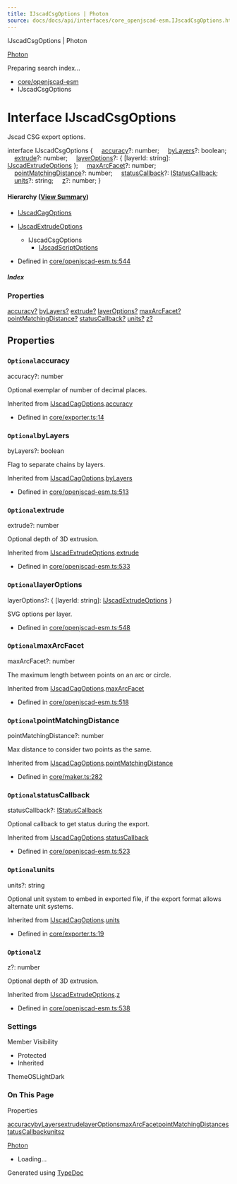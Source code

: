 ```yaml
---
title: IJscadCsgOptions | Photon
source: docs/docs/api/interfaces/core_openjscad-esm.IJscadCsgOptions.html
---
```


IJscadCsgOptions | Photon

[Photon](../index.md)




Preparing search index...

* [core/openjscad-esm](../modules/core_openjscad-esm.md)
* IJscadCsgOptions

# Interface IJscadCsgOptions

Jscad CSG export options.

interface IJscadCsgOptions {
    [accuracy](#accuracy)?: number;
    [byLayers](#bylayers)?: boolean;
    [extrude](#extrude)?: number;
    [layerOptions](#layeroptions)?: { [layerId: string]: [IJscadExtrudeOptions](core_openjscad-esm.IJscadExtrudeOptions.md) };
    [maxArcFacet](#maxarcfacet)?: number;
    [pointMatchingDistance](#pointmatchingdistance)?: number;
    [statusCallback](#statuscallback)?: [IStatusCallback](core_openjscad-esm.IStatusCallback.md);
    [units](#units)?: string;
    [z](#z)?: number;
}

#### Hierarchy ([View Summary](../hierarchy.md#core/openjscad-esm.IJscadCsgOptions))

* [IJscadCagOptions](core_openjscad-esm.IJscadCagOptions.md)
* [IJscadExtrudeOptions](core_openjscad-esm.IJscadExtrudeOptions.md)
  + IJscadCsgOptions
    - [IJscadScriptOptions](core_openjscad-esm.IJscadScriptOptions.md)

* Defined in [core/openjscad-esm.ts:544](https://github.com/mwhite454/photon/blob/main/packages/photon/src/core/openjscad-esm.ts#L544)

##### Index

### Properties

[accuracy?](#accuracy)
[byLayers?](#bylayers)
[extrude?](#extrude)
[layerOptions?](#layeroptions)
[maxArcFacet?](#maxarcfacet)
[pointMatchingDistance?](#pointmatchingdistance)
[statusCallback?](#statuscallback)
[units?](#units)
[z?](#z)

## Properties

### `Optional`accuracy

accuracy?: number

Optional exemplar of number of decimal places.

Inherited from [IJscadCagOptions](core_openjscad-esm.IJscadCagOptions.md).[accuracy](core_openjscad-esm.IJscadCagOptions.md#accuracy)

* Defined in [core/exporter.ts:14](https://github.com/mwhite454/photon/blob/main/packages/photon/src/core/exporter.ts#L14)

### `Optional`byLayers

byLayers?: boolean

Flag to separate chains by layers.

Inherited from [IJscadCagOptions](core_openjscad-esm.IJscadCagOptions.md).[byLayers](core_openjscad-esm.IJscadCagOptions.md#bylayers)

* Defined in [core/openjscad-esm.ts:513](https://github.com/mwhite454/photon/blob/main/packages/photon/src/core/openjscad-esm.ts#L513)

### `Optional`extrude

extrude?: number

Optional depth of 3D extrusion.

Inherited from [IJscadExtrudeOptions](core_openjscad-esm.IJscadExtrudeOptions.md).[extrude](core_openjscad-esm.IJscadExtrudeOptions.md#extrude)

* Defined in [core/openjscad-esm.ts:533](https://github.com/mwhite454/photon/blob/main/packages/photon/src/core/openjscad-esm.ts#L533)

### `Optional`layerOptions

layerOptions?: { [layerId: string]: [IJscadExtrudeOptions](core_openjscad-esm.IJscadExtrudeOptions.md) }

SVG options per layer.

* Defined in [core/openjscad-esm.ts:548](https://github.com/mwhite454/photon/blob/main/packages/photon/src/core/openjscad-esm.ts#L548)

### `Optional`maxArcFacet

maxArcFacet?: number

The maximum length between points on an arc or circle.

Inherited from [IJscadCagOptions](core_openjscad-esm.IJscadCagOptions.md).[maxArcFacet](core_openjscad-esm.IJscadCagOptions.md#maxarcfacet)

* Defined in [core/openjscad-esm.ts:518](https://github.com/mwhite454/photon/blob/main/packages/photon/src/core/openjscad-esm.ts#L518)

### `Optional`pointMatchingDistance

pointMatchingDistance?: number

Max distance to consider two points as the same.

Inherited from [IJscadCagOptions](core_openjscad-esm.IJscadCagOptions.md).[pointMatchingDistance](core_openjscad-esm.IJscadCagOptions.md#pointmatchingdistance)

* Defined in [core/maker.ts:282](https://github.com/mwhite454/photon/blob/main/packages/photon/src/core/maker.ts#L282)

### `Optional`statusCallback

statusCallback?: [IStatusCallback](core_openjscad-esm.IStatusCallback.md)

Optional callback to get status during the export.

Inherited from [IJscadCagOptions](core_openjscad-esm.IJscadCagOptions.md).[statusCallback](core_openjscad-esm.IJscadCagOptions.md#statuscallback)

* Defined in [core/openjscad-esm.ts:523](https://github.com/mwhite454/photon/blob/main/packages/photon/src/core/openjscad-esm.ts#L523)

### `Optional`units

units?: string

Optional unit system to embed in exported file, if the export format allows alternate unit systems.

Inherited from [IJscadCagOptions](core_openjscad-esm.IJscadCagOptions.md).[units](core_openjscad-esm.IJscadCagOptions.md#units)

* Defined in [core/exporter.ts:19](https://github.com/mwhite454/photon/blob/main/packages/photon/src/core/exporter.ts#L19)

### `Optional`z

z?: number

Optional depth of 3D extrusion.

Inherited from [IJscadExtrudeOptions](core_openjscad-esm.IJscadExtrudeOptions.md).[z](core_openjscad-esm.IJscadExtrudeOptions.md#z)

* Defined in [core/openjscad-esm.ts:538](https://github.com/mwhite454/photon/blob/main/packages/photon/src/core/openjscad-esm.ts#L538)

### Settings

Member Visibility

* Protected
* Inherited

ThemeOSLightDark

### On This Page

Properties

[accuracy](#accuracy)[byLayers](#bylayers)[extrude](#extrude)[layerOptions](#layeroptions)[maxArcFacet](#maxarcfacet)[pointMatchingDistance](#pointmatchingdistance)[statusCallback](#statuscallback)[units](#units)[z](#z)

[Photon](../index.md)

* Loading...

Generated using [TypeDoc](https://typedoc.org/)
